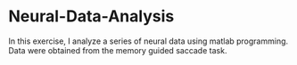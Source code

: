 # Neural-Data-Analysis
In this exercise, I  analyze a series of neural data using matlab programming. Data were obtained from the memory guided saccade task.
